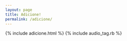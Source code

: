 ```yaml
---
layout: page
title: Adicione!
permalink: /adicione/
---
```

{% include adicione.html %}
{% include audio_tag.rb %}
